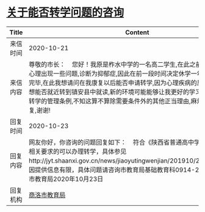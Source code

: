 # <a href="http://www.shangluo.gov.cn/zmhd/ldxxxx.jsp?urltype=leadermail.LeaderMailContentUrl&wbtreeid=1112&leadermailid=6548">关于能否转学问题的咨询</a>
| Title |                                                                                             Content                                                                                             |
|:-----:|-------------------------------------------------------------------------------------------------------------------------------------------------------------------------------------------------|
| 来信时间  | 2020-10-21                                                                                                                                                                                      |
| 来信内容  | 尊敬的市长：    您好！我原是柞水中学的一名高二学生,在此之前由于一些原因,心理出现一些问题,诊断为抑郁症,因此在前一段时间决定休学一年,手续已经办理完毕,在此我想请问在我康复以后能否申请转学,因为心理疾病的反复率非常高,我想能否就近转到镇安县中就读,新的环境可能能够让我更好的学习和生活,我查看了转学的管理条例,不知这算不算除需要条件外的其他正当理由,麻烦您给予一个答复,谢谢! |
| 回复时间  | 2020-10-23                                                                                                                                                                                      |
| 回复内容  | 网友你好，你咨询的问题回复如下：    符合《陕西省普通高中学生学籍管理办法》相关要求的可以办理转学，具体参见http://jyt.shaanxi.gov.cn/news/jiaoyutingwenjian/201910/25/16275.html。因提供信息有限，具体问题请咨询市教育局基础教育科0914-2312942。商洛市教育局2020年10月23日             |
| 回复机构  | <a href="../../category/agencies/商洛市教育局.md">商洛市教育局</a>                                                                                                                                          |